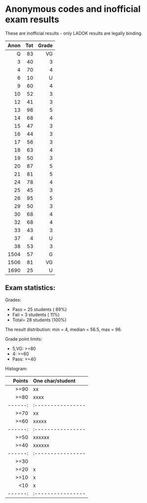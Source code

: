 # Anonymous codes and inofficial exam results

These are inofficial results - only LADOK results are legally binding.

| Anon |   Tot | Grade |
| ----:| -----:| -----:|
|    Q |    83 |    VG |
|    3 |    40 |     3 |
|    4 |    70 |     4 |
|    6 |    10 |     U |
|    9 |    60 |     4 |
|   10 |    52 |     3 |
|   12 |    41 |     3 |
|   13 |    96 |     5 |
|   14 |    68 |     4 |
|   15 |    47 |     3 |
|   16 |    44 |     3 |
|   17 |    56 |     3 |
|   18 |    63 |     4 |
|   19 |    50 |     3 |
|   20 |    87 |     5 |
|   21 |    81 |     5 |
|   24 |    78 |     4 |
|   25 |    45 |     3 |
|   26 |    95 |     5 |
|   29 |    50 |     3 |
|   30 |    68 |     4 |
|   32 |    68 |     4 |
|   33 |    43 |     3 |
|   37 |     4 |     U |
|   38 |    53 |     3 |
| 1504 |    57 |     G |
| 1506 |    81 |    VG |
| 1690 |    25 |     U |

## Exam statistics:

Grades:
* Pass = 25 students ( 89%)
* Fail =  3 students ( 11%)
* Total= 28 students (100%)

The result distribution: min = 4, median = 56.5, max = 96.

Grade point limits:
* 5,VG: >=80
* 4:    >=60
* Pass: >=40

Histogram:

| Points | One char/student |
| ------:|:---------------- |
|   >=90 | xx               |
|   >=80 | xxxx             |
| ------:|:---------------- |
|   >=70 | xx               |
|   >=60 | xxxxx            |
| ------:|:---------------- |
|   >=50 | xxxxxx           |
|   >=40 | xxxxxx           |
| ------:|:---------------- |
|   >=30 |                  |
|   >=20 | x                |
|   >=10 | x                |
|    <10 | x                |
| ------:|:---------------- |
